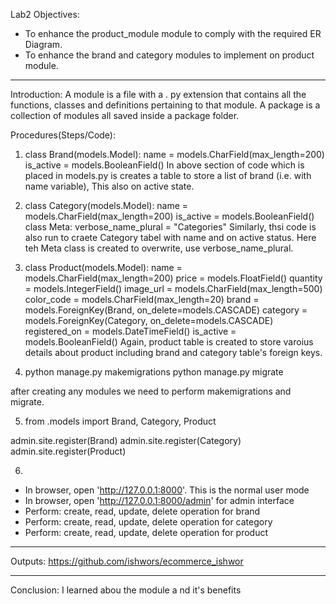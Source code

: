 Lab2 Objectives:

- To enhance the product_module module to comply with the required ER Diagram.
- To enhance the brand and category modules to implement on product module.

---

Introduction:
A module is a file with a . py extension that contains all the functions, classes and definitions pertaining to that module. A package is a collection of modules all saved inside a package folder.

Procedures(Steps/Code):

1.  class Brand(models.Model):
    name = models.CharField(max_length=200)
    is_active = models.BooleanField()
    In above section of code which is placed in models.py is creates a table to store a list of brand (i.e. with name variable), This also on active state.

2.  class Category(models.Model):
    name = models.CharField(max_length=200)
    is_active = models.BooleanField()
    class Meta:
    verbose_name_plural = "Categories"
    Similarly, thsi code is also run to craete Category tabel with name and on active status. Here teh Meta class is created to overwrite, use verbose_name_plural.

3.  class Product(models.Model):
    name = models.CharField(max_length=200)
    price = models.FloatField()
    quantity = models.IntegerField()
    image_url = models.CharField(max_length=500)
    color_code = models.CharField(max_length=20)
    brand = models.ForeignKey(Brand, on_delete=models.CASCADE)
    category = models.ForeignKey(Category, on_delete=models.CASCADE)
    registered_on = models.DateTimeField()
    is_active = models.BooleanField()
    Again, product table is created to store varoius details about product including brand and category table's foreign keys.

4.  python manage.py makemigrations
    python manage.py migrate

after creating any modules we need to perform makemigrations and migrate.

5.  from .models import Brand, Category, Product

admin.site.register(Brand)
admin.site.register(Category)
admin.site.register(Product)

6.

- In browser, open 'http://127.0.0.1:8000'. This is the normal user mode
- In browser, open 'http://127.0.0.1:8000/admin' for admin interface
- Perform: create, read, update, delete operation for brand
- Perform: create, read, update, delete operation for category
- Perform: create, read, update, delete operation for product

---

Outputs:
https://github.com/ishwors/ecommerce_ishwor

---

Conclusion:
I learned abou the module a nd it's benefits
